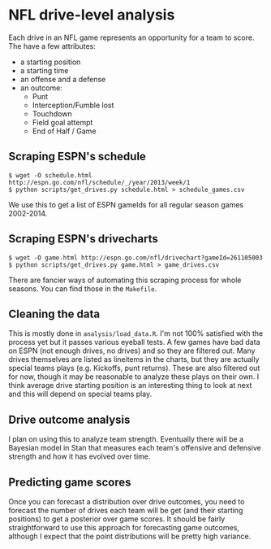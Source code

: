 # NFL drive-level analysis

Each drive in an NFL game represents an opportunity for a team to score.  The have a few attributes:

* a starting position
* a starting time
* an offense and a defense
* an outcome:
  * Punt
  * Interception/Fumble lost
  * Touchdown
  * Field goal attempt
  * End of Half / Game

## Scraping ESPN's schedule

    $ wget -O schedule.html http://espn.go.com/nfl/schedule/_/year/2013/week/1
    $ python scripts/get_drives.py schedule.html > schedule_games.csv

We use this to get a list of ESPN gameIds for all regular season games 2002-2014.

## Scraping ESPN's drivecharts

    $ wget -O game.html http://espn.go.com/nfl/drivechart?gameId=261105003
    $ python scripts/get_drives.py game.html > game_drives.csv

There are fancier ways of automating this scraping process for whole seasons.  You can find those in the `Makefile`.

## Cleaning the data

This is mostly done in `analysis/load_data.R`.  I'm not 100% satisfied with the process yet but it passes various eyeball tests.  A few games have bad data on ESPN (not enough drives, no drives) and so they are filtered out.  Many drives themselves are listed as lineitems in the charts, but they are actually special teams plays (e.g. Kickoffs, punt returns).  These are also filtered out for now, though it may be reasonable to analyze these plays on their own.  I think average drive starting position is an interesting thing to look at next and this will depend on special teams play.

## Drive outcome analysis

I plan on using this to analyze team strength.  Eventually there will be a Bayesian model in Stan that measures each team's offensive and defensive strength and how it has evolved over time.

## Predicting game scores

Once you can forecast a distribution over drive outcomes, you need to forecast the number of drives each team will be get (and their starting positions) to get a posterior over game scores.  It should be fairly straightforward to use this approach for forecasting game outcomes, although I expect that the point distributions will be pretty high variance.
